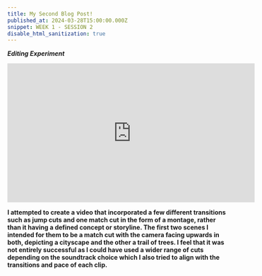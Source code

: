 ```yaml
---
title: My Second Blog Post!
published_at: 2024-03-28T15:00:00.000Z
snippet: WEEK 1 - SESSION 2
disable_html_sanitization: true
---
```


_**Editing Experiment**_

<iframe width="560" height="315" src="https://www.youtube.com/embed/4Y1YvRIf37o?si=ANoXXC307Uyo8Lo0" title="YouTube video player" frameborder="0" allow="accelerometer; autoplay; clipboard-write; encrypted-media; gyroscope; picture-in-picture; web-share" referrerpolicy="strict-origin-when-cross-origin" allowfullscreen></iframe>

**I attempted to create a video that incorporated a few different transitions such as jump cuts and one match cut in the form of a montage, rather than it having a defined concept or storyline. The first two scenes I intended for them to be a match cut with the camera facing upwards in both, depicting a cityscape and the other a trail of trees. I feel that it was not entirely successful as I could have used a wider range of cuts depending on the soundtrack choice which I also tried to align with the transitions and pace of each clip.**


<!-- # This is h1

## This is h2

_underline_

**bold** -->

